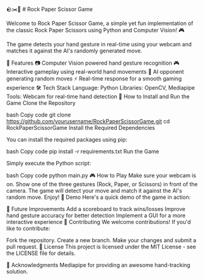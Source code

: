 🪨✂️📄 # Rock Paper Scissor Game

Welcome to Rock Paper Scissor Game, a simple yet fun implementation of the classic Rock Paper Scissors using Python and Computer Vision! 🎮

The game detects your hand gesture in real-time using your webcam and matches it against the AI's randomly generated move.

🌟 Features
📷 Computer Vision powered hand gesture recognition
🎮 Interactive gameplay using real-world hand movements
🧠 AI opponent generating random moves
⚡ Real-time response for a smooth gaming experience
🛠️ Tech Stack
Language: Python
Libraries: OpenCV, Mediapipe
Tools: Webcam for real-time hand detection
🚀 How to Install and Run the Game
Clone the Repository

bash
Copy code
git clone https://github.com/yourusername/RockPaperScissorGame.git
cd RockPaperScissorGame
Install the Required Dependencies

You can install the required packages using pip:

bash
Copy code
pip install -r requirements.txt
Run the Game

Simply execute the Python script:

bash
Copy code
python main.py
🎮 How to Play
Make sure your webcam is on.
Show one of the three gestures (Rock, Paper, or Scissors) in front of the camera.
The game will detect your move and match it against the AI's random move.
Enjoy!
📸 Demo
Here's a quick demo of the game in action:



🔮 Future Improvements
Add a scoreboard to track wins/losses
Improve hand gesture accuracy for better detection
Implement a GUI for a more interactive experience
🤝 Contributing
We welcome contributions! If you'd like to contribute:

Fork the repository.
Create a new branch.
Make your changes and submit a pull request.
📜 License
This project is licensed under the MIT License - see the LICENSE file for details.

👏 Acknowledgments
Mediapipe for providing an awesome hand-tracking solution.
